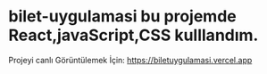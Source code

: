 # bilet-uygulamasi bu projemde React,javaScript,CSS kulllandım.
Projeyi canlı Görüntülemek İçin: https://biletuygulamasi.vercel.app
